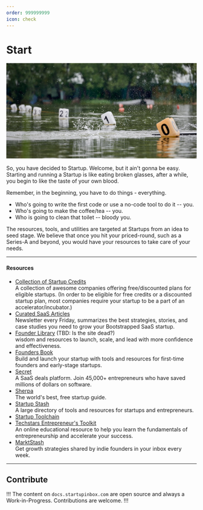 ```yaml
---
order: 999999999
icon: check
---
```


# Start

![Helping Startups during the chaotic zero stage.](/assets/img/content/start-line.jpg "Start")


So, you have decided to Startup. Welcome, but it ain't gonna be easy. Starting and running a Startup is like eating broken glasses, after a while, you begin to like the taste of your own blood.

Remember, in the beginning, you have to do things - everything.

- Who's going to write the first code or use a no-code tool to do it -- you.
- Who's going to make the coffee/tea -- you.
- Who is going to clean that toilet -- bloody you.

The resources, tools, and utilities are targeted at Startups from an idea to seed stage. We believe that once you hit your priced-round, such as a Series-A and beyond, you would have your resources to take care of your needs.

---

#### Resources

- [Collection of Startup Credits](https://github.com/dakshshah96/awesome-startup-credits)\
  A collection of awesome companies offering free/discounted plans for eligible startups. (In order to be eligible for free credits or a discounted startup plan, most companies require your startup to be a part of an accelerator/incubator.)
- [Curated SaaS Articles](https://getsaasweekly.com)\
  Newsletter every Friday, summarizes the best strategies, stories, and case studies you need to grow your Bootstrapped SaaS startup.
- [Founder Library](https://www.founderlibrary.com) (TBD: Is the site dead?)\
  wisdom and resources to launch, scale, and lead with more confidence and effectiveness.
- [Founders Book](https://foundersbook.co)\
  Build and launch your startup with tools and resources for first-time founders and early-stage startups.
- [Secret](https://www.joinsecret.com)\
  A SaaS deals platform. Join 45,000+ entrepreneurs who have saved millions of dollars on software.
- [Sherpa](https://www.learnwithsherpa.com)\
  The world's best, free startup guide.
- [Startup Stash](https://startupstash.com)\
  A large directory of tools and resources for startups and entrepreneurs.
- [Startup Toolchain](https://startuptoolchain.com)
- [Techstars Entrepreneur's Toolkit](https://toolkit.techstars.com)\
  An online educational resource to help you learn the fundamentals of entrepreneurship and accelerate your success.
- [MarktStash](https://marktstash.com)\
  Get growth strategies shared by indie founders in your inbox every week.
---
## Contribute

!!!
The content on `docs.startupinbox.com` are open source and always a Work-in-Progress. Contributions are welcome.
!!!